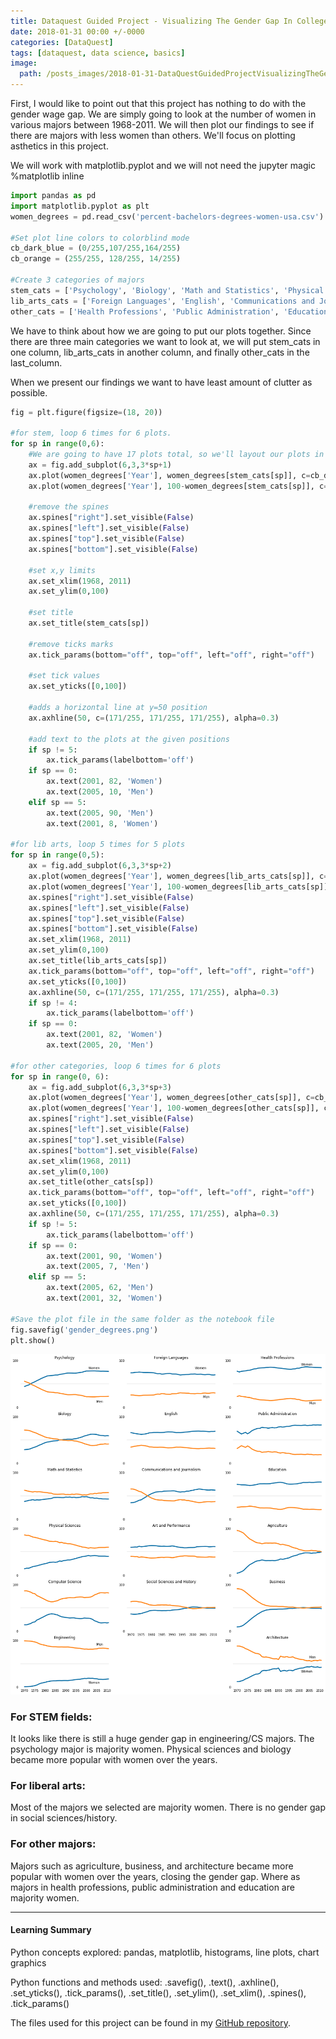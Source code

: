 ```yaml
---
title: Dataquest Guided Project - Visualizing The Gender Gap In College Degrees
date: 2018-01-31 00:00 +/-0000
categories: [DataQuest]
tags: [dataquest, data science, basics]
image:
  path: /posts_images/2018-01-31-DataQuestGuidedProjectVisualizingTheGenderGapInCollegeDegrees/cover.PNG
---
```



First, I would like to point out that this project has nothing to do with the gender wage gap. We are simply going to look at the number of women in various majors between 1968-2011. We will then plot our findings to see if there are majors with less women than others. We'll focus on plotting asthetics in this project. 

We will work with matplotlib.pyplot and we will not need the jupyter magic %matplotlib inline


```python
import pandas as pd
import matplotlib.pyplot as plt
women_degrees = pd.read_csv('percent-bachelors-degrees-women-usa.csv')

#Set plot line colors to colorblind mode
cb_dark_blue = (0/255,107/255,164/255)
cb_orange = (255/255, 128/255, 14/255)

#Create 3 categories of majors
stem_cats = ['Psychology', 'Biology', 'Math and Statistics', 'Physical Sciences', 'Computer Science', 'Engineering', 'Computer Science']
lib_arts_cats = ['Foreign Languages', 'English', 'Communications and Journalism', 'Art and Performance', 'Social Sciences and History']
other_cats = ['Health Professions', 'Public Administration', 'Education', 'Agriculture','Business', 'Architecture']
```

We have to think about how we are going to put our plots together. Since there are three main categories we want to look at, we will put stem_cats in one column, lib_arts_cats in another column, and finally other_cats in the last_column.

When we present our findings we want to have least amount of clutter as possible.


```python
fig = plt.figure(figsize=(18, 20))

#for stem, loop 6 times for 6 plots.                 
for sp in range(0,6):
    #We are going to have 17 plots total, so we'll layout our plots in a 6 rows 3 columns format.
    ax = fig.add_subplot(6,3,3*sp+1)
    ax.plot(women_degrees['Year'], women_degrees[stem_cats[sp]], c=cb_dark_blue, label='Women', linewidth=3)
    ax.plot(women_degrees['Year'], 100-women_degrees[stem_cats[sp]], c=cb_orange, label='Men', linewidth=3)
    
    #remove the spines
    ax.spines["right"].set_visible(False)    
    ax.spines["left"].set_visible(False)
    ax.spines["top"].set_visible(False)    
    ax.spines["bottom"].set_visible(False)
    
    #set x,y limits
    ax.set_xlim(1968, 2011)
    ax.set_ylim(0,100)
    
    #set title
    ax.set_title(stem_cats[sp])
    
    #remove ticks marks
    ax.tick_params(bottom="off", top="off", left="off", right="off")
    
    #set tick values
    ax.set_yticks([0,100])
    
    #adds a horizontal line at y=50 position
    ax.axhline(50, c=(171/255, 171/255, 171/255), alpha=0.3)
    
    #add text to the plots at the given positions
    if sp != 5:
        ax.tick_params(labelbottom='off')
    if sp == 0:
        ax.text(2001, 82, 'Women')
        ax.text(2005, 10, 'Men')
    elif sp == 5:
        ax.text(2005, 90, 'Men')
        ax.text(2001, 8, 'Women')

#for lib arts, loop 5 times for 5 plots        
for sp in range(0,5):
    ax = fig.add_subplot(6,3,3*sp+2)
    ax.plot(women_degrees['Year'], women_degrees[lib_arts_cats[sp]], c=cb_dark_blue, label='Women', linewidth=3)
    ax.plot(women_degrees['Year'], 100-women_degrees[lib_arts_cats[sp]], c=cb_orange, label='Men', linewidth=3)
    ax.spines["right"].set_visible(False)    
    ax.spines["left"].set_visible(False)
    ax.spines["top"].set_visible(False)    
    ax.spines["bottom"].set_visible(False)
    ax.set_xlim(1968, 2011)
    ax.set_ylim(0,100)
    ax.set_title(lib_arts_cats[sp])
    ax.tick_params(bottom="off", top="off", left="off", right="off")
    ax.set_yticks([0,100])
    ax.axhline(50, c=(171/255, 171/255, 171/255), alpha=0.3)
    if sp != 4:
        ax.tick_params(labelbottom='off')
    if sp == 0:
        ax.text(2001, 82, 'Women')
        ax.text(2005, 20, 'Men')
        
#for other categories, loop 6 times for 6 plots       
for sp in range(0, 6):
    ax = fig.add_subplot(6,3,3*sp+3)
    ax.plot(women_degrees['Year'], women_degrees[other_cats[sp]], c=cb_dark_blue, label='Women', linewidth=3)
    ax.plot(women_degrees['Year'], 100-women_degrees[other_cats[sp]], c=cb_orange, label='Men', linewidth=3)
    ax.spines["right"].set_visible(False)    
    ax.spines["left"].set_visible(False)
    ax.spines["top"].set_visible(False)    
    ax.spines["bottom"].set_visible(False)
    ax.set_xlim(1968, 2011)
    ax.set_ylim(0,100)
    ax.set_title(other_cats[sp])
    ax.tick_params(bottom="off", top="off", left="off", right="off")
    ax.set_yticks([0,100])
    ax.axhline(50, c=(171/255, 171/255, 171/255), alpha=0.3)
    if sp != 5:
        ax.tick_params(labelbottom='off')
    if sp == 0:
        ax.text(2001, 90, 'Women')
        ax.text(2005, 7, 'Men')
    elif sp == 5:
        ax.text(2005, 62, 'Men')
        ax.text(2001, 32, 'Women')     

#Save the plot file in the same folder as the notebook file
fig.savefig('gender_degrees.png')
plt.show()
```


    
![png](/posts_images/2018-01-31-DataQuestGuidedProjectVisualizingTheGenderGapInCollegeDegrees/output_3_0.png)
    


### For STEM fields:

It looks like there is still a huge gender gap in engineering/CS majors. The psychology major is majority women. Physical sciences and biology became more popular with women over the years.

### For liberal arts:

Most of the majors we selected are majority women. There is no gender gap in social sciences/history.

### For other majors:

Majors such as agriculture, business, and architecture became more popular with women over the years, closing the gender gap. Where as majors in health professions, public administration and education are majority women.

---

#### Learning Summary

Python concepts explored: pandas, matplotlib, histograms, line plots, chart graphics

Python functions and methods used: .savefig(), .text(), .axhline(), .set_yticks(), .tick_params(), .set_title(), .set_ylim(), .set_xlim(), .spines(), .tick_params()

The files used for this project can be found in my [GitHub repository](https://github.com/sengkchu/Dataquest-Guided-Projects-Solutions/tree/master/Guided%20Project_%20Visualizing%20The%20Gender%20Gap%20In%20College%20Degrees).
